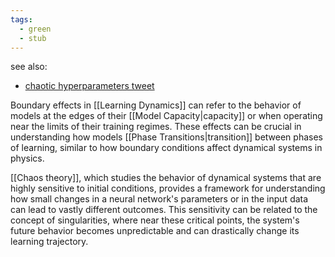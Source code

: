 ```yaml
---
tags:
  - green
  - stub
---
```

see also:
- [chaotic hyperparameters tweet](https://twitter.com/jaschasd/status/1756930242965606582)

Boundary effects in [[Learning Dynamics]] can refer to the behavior of models at the edges of their [[Model Capacity|capacity]] or when operating near the limits of their training regimes. These effects can be crucial in understanding how models [[Phase Transitions|transition]] between phases of learning, similar to how boundary conditions affect dynamical systems in physics.

[[Chaos theory]], which studies the behavior of dynamical systems that are highly sensitive to initial conditions, provides a framework for understanding how small changes in a neural network's parameters or in the input data can lead to vastly different outcomes. This sensitivity can be related to the concept of singularities, where near these critical points, the system's future behavior becomes unpredictable and can drastically change its learning trajectory.
